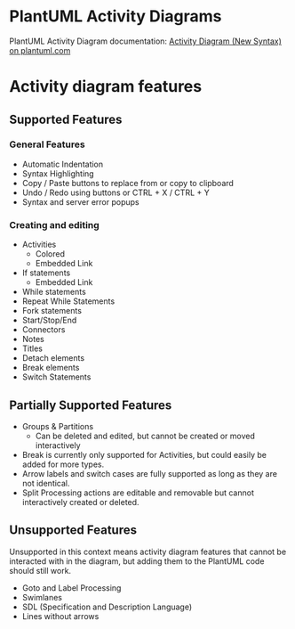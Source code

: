 # PlantUML Activity Diagrams

PlantUML Activity Diagram documentation: [Activity Diagram (New Syntax) on plantuml.com](https://plantuml.com/activity-diagram-beta)


# Activity diagram features

## Supported Features
### General Features
- Automatic Indentation
- Syntax Highlighting
- Copy / Paste buttons to replace from or copy to clipboard
- Undo / Redo using buttons or CTRL + X / CTRL + Y
- Syntax and server error popups



### Creating and editing

- Activities
  - Colored
  - Embedded Link
- If statements
  - Embedded Link
- While statements
- Repeat While Statements
- Fork statements
- Start/Stop/End
- Connectors
- Notes
- Titles
- Detach elements
- Break elements
- Switch Statements

## Partially Supported Features

- Groups & Partitions
  - Can be deleted and edited, but cannot be created or moved interactively
- Break is currently only supported for Activities, but could easily be added for more types.
- Arrow labels and switch cases are fully supported as long as they are not identical.
- Split Processing actions are editable and removable but cannot interactively created or deleted.

## Unsupported Features

Unsupported in this context means activity diagram features that cannot be interacted with in the diagram,
but adding them to the PlantUML code should still work.

- Goto and Label Processing
- Swimlanes
- SDL (Specification and Description Language)
- Lines without arrows
